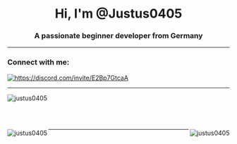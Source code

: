 <h1 align="center">Hi, I'm @Justus0405</h1>
<h3 align="center">A passionate beginner developer from Germany</h3>

 - - - 

<h3 align="left">Connect with me:</h3>
<p align="left">
<a href="https://discord.gg/https://discord.com/invite/E2Bp7GtcaA" target="blank"><img align="center" src="https://img.shields.io/discord/1060607505186684978?logo=Discord&style=for-the-badge" alt="https://discord.com/invite/E2Bp7GtcaA" /></a>
</p>

 - - - 


<p>&nbsp;<img align="left" src="https://github-readme-stats.vercel.app/api?username=justus0405&show_icons=true&theme=catppuccin_mocha&locale=en" alt="justus0405" /></p>

<br></br>

<p><img align="left" src="https://github-readme-streak-stats.herokuapp.com/?user=justus0405&theme=catppuccin_mocha" alt="justus0405" /></p>

<p><img align="right" src="https://github-readme-stats.vercel.app/api/top-langs?username=justus0405&show_icons=true&theme=catppuccin_mocha&locale=en&layout=compact" alt="justus0405" /></p>

 - - - 

<!---
Yes i did use a template.
--->
